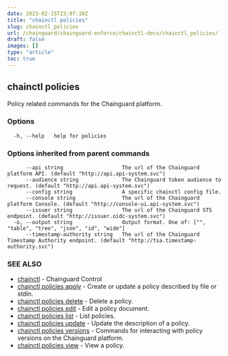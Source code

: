 ```yaml
---
date: 2023-02-15T23:07:18Z
title: "chainctl policies"
slug: chainctl_policies
url: /chainguard/chainguard-enforce/chainctl-docs/chainctl_policies/
draft: false
images: []
type: "article"
toc: true
---
```

## chainctl policies

Policy related commands for the Chainguard platform.

### Options

```
  -h, --help   help for policies
```

### Options inherited from parent commands

```
      --api string                   The url of the Chainguard platform API. (default "http://api.api-system.svc")
      --audience string              The Chainguard token audience to request. (default "http://api.api-system.svc")
      --config string                A specific chainctl config file.
      --console string               The url of the Chainguard platform Console. (default "http://console-ui.api-system.svc")
      --issuer string                The url of the Chainguard STS endpoint. (default "http://issuer.oidc-system.svc")
  -o, --output string                Output format. One of: ["", "table", "tree", "json", "id", "wide"]
      --timestamp-authority string   The url of the Chainguard Timestamp Authority endpoint. (default "http://tsa.timestamp-authority.svc")
```

### SEE ALSO

* [chainctl](/chainguard/chainguard-enforce/chainctl-docs/chainctl/)	 - Chainguard Control
* [chainctl policies apply](/chainguard/chainguard-enforce/chainctl-docs/chainctl_policies_apply/)	 - Create or update a policy described by file or stdin.
* [chainctl policies delete](/chainguard/chainguard-enforce/chainctl-docs/chainctl_policies_delete/)	 - Delete a policy.
* [chainctl policies edit](/chainguard/chainguard-enforce/chainctl-docs/chainctl_policies_edit/)	 - Edit a policy document.
* [chainctl policies list](/chainguard/chainguard-enforce/chainctl-docs/chainctl_policies_list/)	 - List policies.
* [chainctl policies update](/chainguard/chainguard-enforce/chainctl-docs/chainctl_policies_update/)	 - Update the description of a policy.
* [chainctl policies versions](/chainguard/chainguard-enforce/chainctl-docs/chainctl_policies_versions/)	 - Commands for interacting with policy versions on the Chainguard platform.
* [chainctl policies view](/chainguard/chainguard-enforce/chainctl-docs/chainctl_policies_view/)	 - View a policy.

